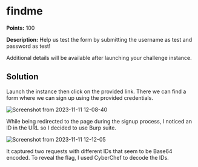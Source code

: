 # findme


**Points:** 100

**Description:** Help us test the form by submitting the username as test and password as test!

Additional details will be available after launching your challenge instance.


## Solution 

Launch the instance then click on the provided link. There we can find a form where we can sign up using the provided credentials.

![Screenshot from 2023-11-11 12-08-40](https://github.com/HelsNetwork/CTF-writeups/assets/87879515/b5452201-0a0a-4598-97c6-a3953f984fe4)

While being redirected to the page during the signup process, I noticed an ID in the URL so I decided to use Burp suite. 

![Screenshot from 2023-11-11 12-12-05](https://github.com/HelsNetwork/CTF-writeups/assets/87879515/a238fb88-9d61-49e1-8ced-f4a4933b705e)

It captured two requests with different IDs that seem to be Base64 encoded. To reveal the flag, I used CyberChef to decode the IDs.
